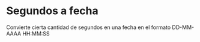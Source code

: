 # Segundos a fecha
Convierte cierta cantidad de segundos en una fecha en el formato DD-MM-AAAA HH:MM:SS
